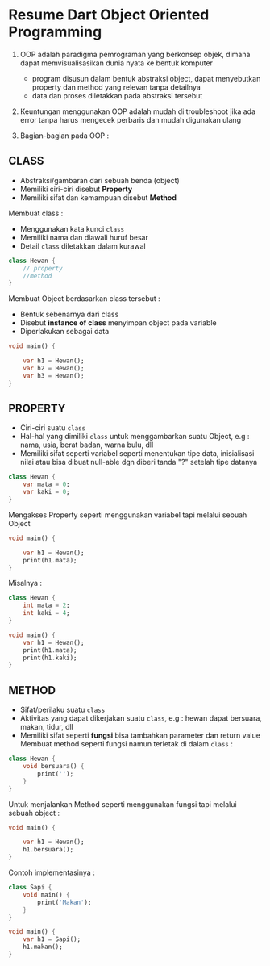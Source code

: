 # Resume Dart Object Oriented Programming

1. OOP adalah paradigma pemrograman yang berkonsep objek, dimana dapat memvisualisasikan dunia nyata ke bentuk komputer
    - program disusun dalam bentuk abstraksi object, dapat menyebutkan property dan method yang relevan tanpa detailnya
    - data dan proses diletakkan pada abstraksi tersebut

2. Keuntungan menggunakan OOP adalah mudah di troubleshoot jika ada error tanpa harus mengecek perbaris dan mudah digunakan ulang 

3. Bagian-bagian pada OOP :

## CLASS
- Abstraksi/gambaran dari sebuah benda (object)
- Memiliki ciri-ciri disebut **Property**
- Memiliki sifat dan kemampuan disebut **Method**

Membuat class :
- Menggunakan kata kunci `class`
- Memiliki nama dan diawali huruf besar
- Detail `class` diletakkan dalam kurawal

```dart
class Hewan {
    // property
    //method
}
```

Membuat Object berdasarkan class tersebut :
- Bentuk sebenarnya dari class
- Disebut **instance of class** menyimpan object pada variable
- Diperlakukan sebagai data

```dart
void main() {

    var h1 = Hewan();
    var h2 = Hewan();
    var h3 = Hewan();
}
```

## PROPERTY
- Ciri-ciri suatu `class`
- Hal-hal yang dimiliki `class` untuk menggambarkan suatu Object, e.g : nama, usia, berat badan, warna bulu, dll
- Memiliki sifat seperti variabel seperti menentukan tipe data, inisialisasi nilai atau bisa dibuat null-able dgn diberi tanda "?" setelah tipe datanya

```dart
class Hewan {
    var mata = 0;
    var kaki = 0;
}
```
Mengakses Property seperti menggunakan variabel tapi melalui sebuah Object
```dart
void main() {

    var h1 = Hewan();
    print(h1.mata);
}
```
Misalnya :
```dart
class Hewan {
    int mata = 2;
    int kaki = 4;
}

void main() {
    var h1 = Hewan();
    print(h1.mata);
    print(h1.kaki);
}
```

## METHOD
- Sifat/perilaku suatu `class`
- Aktivitas yang dapat dikerjakan suatu `class`, e.g : hewan dapat bersuara, makan, tidur, dll
- Memiliki sifat seperti **fungsi** bisa tambahkan parameter dan return value
Membuat method seperti fungsi namun terletak di dalam `class` :
```dart
class Hewan {
    void bersuara() {
        print('');
    }
}
```
Untuk menjalankan Method seperti menggunakan fungsi tapi melalui sebuah object :
```dart
void main() {

    var h1 = Hewan();
    h1.bersuara();
}
```
Contoh implementasinya :
```dart
class Sapi {
    void main() {
        print('Makan');
    }
}

void main() {
    var h1 = Sapi();
    h1.makan();
}
```
